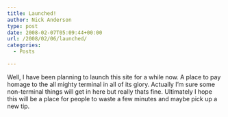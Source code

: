 ```yaml
---
title: Launched!
author: Nick Anderson
type: post
date: 2008-02-07T05:09:44+00:00
url: /2008/02/06/launched/
categories:
  - Posts

---
```

Well, I have been planning to launch this site for a while now. A place to pay homage to the all mighty terminal in all of its glory. Actually I&#8217;m sure some non-terminal things will get in here but really thats fine. Ultimately I hope this will be a place for people to waste a few minutes and maybe pick up a new tip.